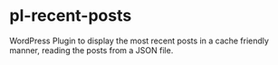 # pl-recent-posts
WordPress Plugin to display the most recent posts in a cache friendly manner, reading the posts from a JSON file.
